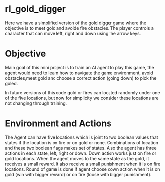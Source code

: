 # rl_gold_digger
Here we have a simplified version of the gold digger game where the objective is to meet gold and avoide fire obstacles. The player controls a character that can move left, right and down using the arrow keys.

# Objective
Main goal of this mini project is to train an AI agent to play this game, the agent would need to learn how to navigate the game environment, avoid obstacles,meet gold and choose a correct action (going down) to pick the goled.

In future versions of this code gold or fires can located randomly under one of the five locations, but now for simplicity we consider these locations are not changing through training.

# Environment and Actions
The Agent can have five locations which is joint to two boolean values that states if the location is on fire or on gold or none. Combinations of location and these two boolean flags makes set of states. Also the agent has three actions in each state, left, right or down. Down action works just on fire or gold locations. When the agent moves to the same state as the gold, it receives a small reward. It also receive a small punishment when it is on fire locations. Round of game is done if agent choose down action when it is on gold (win with bigger reward) or on fire (loose with bigger punishment).
